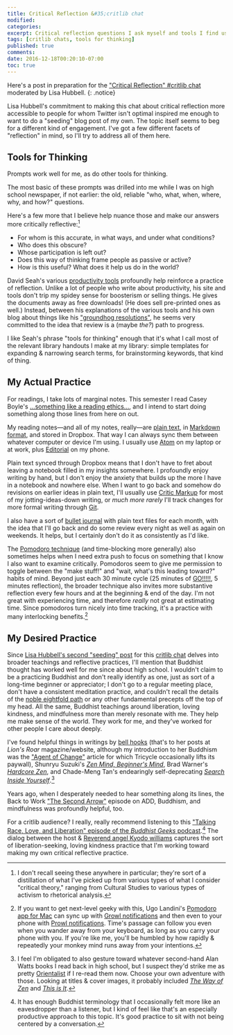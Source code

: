 ```yaml
---
title: Critical Reflection &#35;critlib chat
modified:
categories: 
excerpt: Critical reflection questions I ask myself and tools I find useful.
tags: [critlib chats, tools for thinking]
published: true
comments:
date: 2016-12-18T00:20:10-07:00
toc: true
---
```


Here's a post in preparation for the ["Critical Reflection" #critlib chat](http://critlib.org/critical-reflection-chat/) moderated by Lisa Hubbell.
{: .notice}  

Lisa Hubbell's commitment to making this chat about critical reflection more accessible to people for whom Twitter isn't optimal inspired me enough to want to do a "seeding" blog post of my own. The topic itself seems to beg for a different kind of engagement. I've got a few different facets of "reflection" in mind, so I'll try to address all of them here.  

## Tools for Thinking   

Prompts work well for me, as do other tools for thinking.    

The most basic of these prompts was drilled into me while I was on high school newspaper, if not earlier: the old, reliable "who, what, when, where, why, and how?" questions.  

Here's a few more that I believe help nuance those and make our answers more critically reflective:[^ct]  

- For whom is this accurate, in what ways, and under what conditions?  
- Who does this obscure?   
- Whose participation is left out?  
- Does this way of thinking frame people as passive or active?   
- How is this useful? What does it help us do in the world?  

[^ct]: I don't recall seeing these anywhere in particular; they're sort of a distillation of what I've picked up from various types of what I consider "critical theory," ranging from Cultural Studies to various types of activism to rhetorical analysis.  

David Seah's various [productivity tools](http://davidseah.com/productivity-tools/) profoundly help reinforce a practice of reflection. Unlike a lot of people who write about productivity, his site and tools don't trip my spidey sense for boosterism or selling things. He gives the documents away as free downloads! (He does sell pre-printed ones as well.) Instead, between his explanations of the various tools and his own blog about things like his ["groundhog resolutions"](http://davidseah.com/tag/ghdr/), he seems very committed to the idea that review is a (maybe _the?_) path to progress.   

I like Seah's phrase "tools for thinking" enough that it's what I call most of the relevant library handouts I make at my library: simple templates for expanding & narrowing search terms, for brainstorming keywords, that kind of thing.  

## My Actual Practice  

For readings, I take lots of marginal notes. This semester I read Casey Boyle's […something like a reading ethics…](http://caseyboyle.net/2016/01/16/something-like-a-reading-ethics/), and I intend to start doing something along those lines from here on out.   

My reading notes—and all of my notes, really—are [plain text](http://bettermess.com/a-plain-text-primer/), in [Markdown format](http://programminghistorian.org/lessons/getting-started-with-markdown), and stored in Dropbox. That way I can always sync them between whatever computer or device I'm using. I usually use [Atom](http://atom.io) on my laptop or at work, plus [Editorial](http://omz-software.com/editorial/) on my phone.  

Plain text synced through Dropbox means that I don't have to fret about leaving a notebook filled in my insights somewhere. I profoundly enjoy writing by hand, but I don't enjoy the anxiety that builds up the more I have in a notebook and nowhere else. When I want to go back and somehow do revisions on earlier ideas in plain text, I'll usually use [Critic Markup](http://criticmarkup.com) for most of my jotting-ideas-down writing, or _much more rarely_ I'll track changes for more formal writing through [Git](http://data-lessons.github.io/library-git/).  

I also have a sort of [bullet journal](http://bulletjournal.com/get-started/) with plain text files for each month, with the idea that I'll go back and do some review every night as well as again on weekends. It helps, but I certainly don't do it as consistently as I'd like.  

The [Pomodoro technique](http://cirillocompany.de/pages/pomodoro-technique/) (and time-blocking more generally) also sometimes helps when I need extra push to focus on something that I know I also want to examine critically. Pomodoros seem to give me permission to toggle between the "make stuff!" and "wait, what's this leading toward?" habits of mind. Beyond just each 30 minute cycle (25 minutes of [GO!!!!!](https://youtu.be/CTM9dSlIepQ), 5 minutes reflection), the broader technique also invites more substantive reflection every few hours and at the beginning & end of the day. I'm not great with experiencing time, and therefore _really_ not great at estimating time. Since pomodoros turn nicely into time tracking, it's a practice with many interlocking benefits.[^prowl]  

[^prowl]: If you want to get next-level geeky with this, Ugo Landini's [Pomodoro app for Mac](http://pomodoro.ugolandini.com) can sync up with [Growl notifications](http://growl.info) and then even to your phone with [Prowl notifications](https://www.prowlapp.com). Time's passage can follow you even when you wander away from your keyboard, as long as you carry your phone with you. If you're like me, you'll be humbled by how rapidly & repeatedly your monkey mind runs away from your intentions.  

## My Desired Practice  

Since [Lisa Hubbell's second "seeding" post](https://openbooklibrarian.wordpress.com/2016/12/17/critical-reflection-more-on-teachings-and-tools/) for this [critlib chat](http://critlib.org/critical-reflection-chat/) delves into broader teachings and reflective practices, I'll mention that Buddhist thought has worked well for me since about high school. I wouldn't claim to be a practicing Buddhist and don't really identify as one, just as sort of a long-time beginner or appreciator; I don't go to a regular meeting place, don't have a consistent meditation practice, and couldn't recall the details of the [noble eightfold path](https://tricycle.org/magazine/noble-eightfold-path/) or any other fundamental precepts off the top of my head. All the same, Buddhist teachings around liberation, loving kindness, and mindfulness more than merely resonate with me. They help me make sense of the world. They work for me, and they've worked for other people I care about deeply.   

I've found helpful things in writings by [bell hooks](http://www.lionsroar.com/author/bell-hooks/) (that's to her posts at _Lion's Roar_ magazine/website, although my introduction to her Buddhism was the ["Agent of Change"](https://tricycle.org/magazine/agent-change-an-interview-with-bell-hooks/) article for which Tricycle occasionally lifts its paywall), Shunryu Suzuki's [_Zen Mind, Beginner's Mind_](https://www.worldcat.org/oclc/136259), Brad Warner's [_Hardcore Zen_](https://www.worldcat.org/oclc/906010679), and Chade-Meng Tan's endearingly self-deprecating [_Search Inside Yourself_](https://www.worldcat.org/oclc/757483928).[^aw]  

[^aw]: I feel I'm obligated to also gesture toward whatever second-hand Alan Watts books I read back in high school, but I suspect they'd strike me as pretty [Orientalist](https://en.wikipedia.org/wiki/Orientalism#Critical_studies) if I re-read them now. Choose your own adventure with those. Looking at titles & cover images, it probably included [_The Way of Zen_](https://www.worldcat.org/oclc/228493) and [_This is It_](https://www.worldcat.org/oclc/35206460).  

Years ago, when I desperately needed to hear something along its lines, the Back to Work ["The Second Arrow"](http://5by5.tv/b2w/3) episode on ADD, Buddhism, and mindfulness was profoundly helpful, too.   

For a critlib audience? I really, really recommend listening to this ["Talking Race, Love, and Liberation" episode of the _Buddhist Geeks_ podcast](https://soundcloud.com/buddhistgeeks/talking-race-love-and).[^eaves] The dialog between the host & [Reverend angel Kyodo williams](http://angelkyodowilliams.com) captures the sort of liberation-seeking, loving kindness practice that I'm working toward making my own critical reflective practice.  

[^eaves]: It has enough Buddhist terminology that I occasionally felt more like an eavesdropper than a listener, but I kind of feel like that's an especially productive approach to this topic. It's good practice to sit with not being centered by a conversation.  